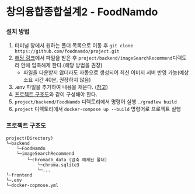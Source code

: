 # 창의융합종합설계2 - FoodNamdo

### 설치 방법
1. 터미널 창에서 원하는 폴더 목록으로 이동 후 `git clone https://github.com/foodnamdo/project.git`
2. [해당 링크](https://drive.google.com/file/d/1wXck3MZ2v8MYrEcjNzBeyNf1MhF07tB0/view?usp=sharing)에서 파일을 받은 후 `project/backend/imageSearchRecommend`디렉토리 안에 압축해제 한다.(해당 방법을 권장)
    - 파일을 다운받지 않더라도 자동으로 생성되어 최신 이미지 서버 반영 가능(예상 소요 시간 40분, 권장하지 않음)
3. .env 파일을 추가하여 내용을 채운다. ([참고](https://github.com/foodnamdo/env))
4. [프로젝트 구조도](#프로젝트-구조도)와 같이 구성해야 한다.
5. `project/backend/FoodNamdo` 디렉토리에서 명령어 실행 `./gradlew build`
6. `project` 디렉토리에서 `docker-compose up --build` 명령어로 프로젝트 실행

### 프로젝트 구조도
```
project(Directory)
└─backend
    └─FoodNamdo
    └─imageSearchRecommend
        └─chromadb_data (압축 해제된 폴더)
            └─chroma.sqlite3
            └─...
└─frontend
└─.env
└─docker-copmose.yml
```
